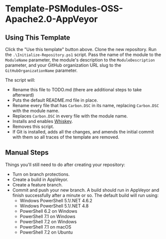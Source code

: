 
# Template-PSModules-OSS-Apache2.0-AppVeyor

## Using This Template

Click the "Use this template" button above. Clone the new repository. Run the `.\Initialize-Repository.ps1` script.
Pass the name of the module to the `ModuleName` parameter, the module's description to the `ModuleDescription`
parameter, and your GitHub organization URL slug to the `GitHubOrganizationName` parameter.

The script will:

* Rename this file to TODO.md (there are additional steps to take afterward)
* Puts the default README.md file in place.
* Rename every file that has `Carbon.DSC` in its name, replacing `Carbon.DSC` with the module name.
* Replaces `Carbon.DSC` in every file with the module name.
* Installs and enables [Whiskey](https://github.com/webmd-health-services/Whiskey/wiki).
* Removes this script.
* If Git is installed, adds all the changes, and amends the initial commit with them so all traces of the template are
  removed.

## Manual Steps

Things you'll still need to do after creating your repository:

* Turn on branch protections.
* Create a build in AppVeyor.
* Create a feature branch.
* Commit and push your new branch. A build should run in AppVeyor and finish successfully after a minute or so. The
default build will run using:
  * Windows PowerShell 5.1/.NET 4.6.2
  * Windows PowerShell 5.1/.NET 4.8
  * PowerShell 6.2 on Windows
  * PowerShell 7.1 on Windows
  * PowerShell 7.2 on Windows
  * PowerShell 7.1 on macOS
  * PowerShell 7.2 on Ubuntu

